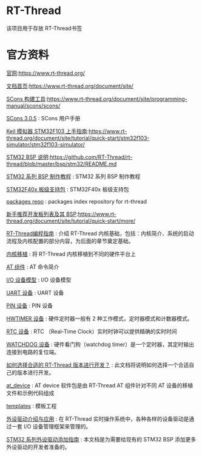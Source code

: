 # RT-Thread
该项目用于存放 RT-Thread书签

官方资料
==

[官网](https://www.rt-thread.org/):https://www.rt-thread.org/

[文档首页](https://www.rt-thread.org/document/site/):https://www.rt-thread.org/document/site/

[SCons 构建工具](https://www.rt-thread.org/document/site/programming-manual/scons/scons/):https://www.rt-thread.org/document/site/programming-manual/scons/scons/

[SCons 3.0.5](https://www.scons.org/doc/production/HTML/scons-user/index.html) : SCons 用户手册

[Keil 模拟器 STM32F103 上手指南](https://www.rt-thread.org/document/site/tutorial/quick-start/stm32f103-simulator/stm32f103-simulator/):https://www.rt-thread.org/document/site/tutorial/quick-start/stm32f103-simulator/stm32f103-simulator/

[STM32 BSP 说明](https://github.com/RT-Thread/rt-thread/blob/master/bsp/stm32/README.md):https://github.com/RT-Thread/rt-thread/blob/master/bsp/stm32/README.md

[STM32 系列 BSP 制作教程](https://github.com/RT-Thread/rt-thread/blob/master/bsp/stm32/docs/STM32%E7%B3%BB%E5%88%97BSP%E5%88%B6%E4%BD%9C%E6%95%99%E7%A8%8B.md) : STM32 系列 BSP 制作教程 

[STM32F40x 板级支持包](https://github.com/RT-Thread/rt-thread/tree/v4.0.0/bsp/stm32f40x) : STM32F40x 板级支持包 

[packages repo](https://github.com/RT-Thread/packages) : packages index repository for rt-thread  

[新手推荐开发板列表及其 BSP](https://www.rt-thread.org/document/site/tutorial/quick-start/more/):https://www.rt-thread.org/document/site/tutorial/quick-start/more/

[RT-Thread编程指南](https://www.rt-thread.org/document/site/programming-manual/basic/basic/) : 介绍 RT-Thread 内核基础，包括：内核简介、系统的启动流程及内核配置的部分内容，为后面的章节奠定基础。

[内核移植](https://www.rt-thread.org/document/site/programming-manual/porting/porting/) : 将 RT-Thread 内核移植到不同的硬件平台上

[AT 组件](https://www.rt-thread.org/document/site/programming-manual/at/at/) : AT 命令简介 

[I/O 设备模型](https://www.rt-thread.org/document/site/programming-manual/device/device/#) : I/O 设备模型 

[UART 设备](https://www.rt-thread.org/document/site/programming-manual/device/uart/uart/) : UART 设备 

[PIN 设备](https://www.rt-thread.org/document/site/programming-manual/device/pin/pin/) : PIN 设备 

[HWTIMER 设备](https://www.rt-thread.org/document/site/programming-manual/device/hwtimer/hwtimer/) : 硬件定时器一般有 2 种工作模式，定时器模式和计数器模式。 

[RTC 设备](https://www.rt-thread.org/document/site/programming-manual/device/rtc/rtc/) : RTC （Real-Time Clock）实时时钟可以提供精确的实时时间 

[WATCHDOG 设备](https://www.rt-thread.org/document/site/programming-manual/device/watchdog/watchdog/) : 硬件看门狗（watchdog timer）是一个定时器，其定时输出连接到电路的复位端。  

[如何选择合适的 RT-Thread 版本进行开发？](https://www.rt-thread.org/document/site/application-note/setup/rt-thread-version/an0030-rtthread-version/) : 此文档将说明如何选择一个合适自己的版本进行开发。 

[at_device](https://github.com/RT-Thread-packages/at_device) : AT device 软件包是由 RT-Thread AT 组件针对不同 AT 设备的移植文件和示例代码组成  

[templates](https://github.com/RT-Thread/rt-thread/tree/master/bsp/stm32/libraries/templates) : 模板工程 

[外设驱动介绍与应用](https://github.com/RT-Thread/rt-thread/blob/master/bsp/stm32/docs/STM32%E7%B3%BB%E5%88%97%E9%A9%B1%E5%8A%A8%E4%BB%8B%E7%BB%8D.md) : 在 RT-Thread 实时操作系统中，各种各样的设备驱动是通过一套 I/O 设备管理框架来管理的。

[STM32 系列外设驱动添加指南](https://github.com/RT-Thread/rt-thread/blob/master/bsp/stm32/docs/STM32%E7%B3%BB%E5%88%97%E5%A4%96%E8%AE%BE%E9%A9%B1%E5%8A%A8%E6%B7%BB%E5%8A%A0%E6%8C%87%E5%8D%97.md) : 本文档是为需要给现有的 STM32 BSP 添加更多外设驱动的开发者准备的。


  













